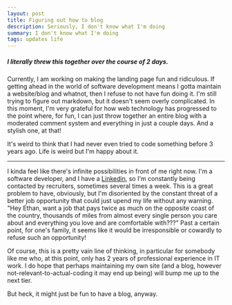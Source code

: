 ```yaml
---
layout: post
title: Figuring out how to blog
description: Seriously, I don't know what I'm doing
summary: I don't know what I'm doing
tags: updates life
---
```


##### I literally threw this together over the course of 2 days.

Currently, I am working on making the landing page fun and ridiculous. If getting ahead in the world of software development means I gotta maintain a website/blog and whatnot, then I refuse to not have fun doing it. I'm still trying to figure out markdown, but it doesn't seem overly complicated. In this moment, I'm very grateful for how web technology has progressed to the point where, for fun, I can just throw together an entire blog with a moderated comment system and everything in just a couple days. And a stylish one, at that!

It's weird to think that I had never even tried to code something before 3 years ago. Life is weird but I'm happy about it.

---


I kinda feel like there's infinite possibilities in front of me right now. I'm a software developer, and I have a [Linkedin](https://www.linkedin.com/in/ethan-exline-b9b369201/), so I'm constantly being contacted by recruiters, sometimes several times a week. This is a great problem to have, obviously, but I'm disoriented by the constant threat of a better job opportunity that could just upend my life without any warning. "Hey Ethan, want a job that pays twice as much on the opposite coast of the country, thousands of miles from almost every single person you care about and everything you love and are comfortable with???" Past a certain point, for one's family, it seems like it would be irresponsible or cowardly to refuse such an opportunity! 

Of course, this is a pretty vain line of thinking, in particular for somebody like me who, at this point, only has 2 years of professional experience in IT work. I do hope that perhaps maintaining my own site (and a blog, however not-relevant-to-actual-coding it may end up being) will bump me up to the next tier.

But heck, it might just be fun to have a blog, anyway.